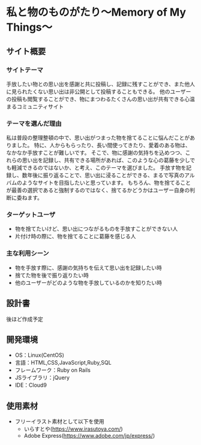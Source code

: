 # 私と物のものがたり〜Memory of My Things〜

## サイト概要
### サイトテーマ
手放したい物との思い出を感謝と共に投稿し、記録に残すことができ、また他人に見られたくない思い出は非公開として投稿することもできる。
他のユーザーの投稿も閲覧することができ、物にまつわるたくさんの思い出が共有できる心温まるコミュニティサイト

### テーマを選んだ理由
私は普段の整理整頓の中で、思い出がつまった物を捨てることに悩んだことがありました。
特に、人からもらったり、長い間使ってきたり、愛着のある物は、なかなか手放すことが難しいです。
そこで、物に感謝の気持ちを込めつつ、これらの思い出を記録し、共有できる場所があれば、このような心の葛藤を少しでも軽減できるのではないか、と考え、このテーマを選びました。
手放す物を記録し、数年後に振り返ることで、思い出に浸ることができる、まるで写真のアルバムのようなサイトを目指したいと思っています。
もちろん、物を捨てることが最善の選択であると強制するのではなく、捨てるかどうかはユーザー自身の判断に委ねます。

### ターゲットユーザ
- 物を捨てたいけど、思い出につながるものを手放すことができない人
- 片付け時の際に、物を捨てることに葛藤を感じる人

### 主な利用シーン
- 物を手放す際に、感謝の気持ちを伝えて思い出を記録したい時
- 捨てた物を後で振り返りたい時
- 他のユーザーがどのような物を手放しているのかを知りたい時

## 設計書
後ほど作成予定

## 開発環境
- OS：Linux(CentOS)
- 言語：HTML,CSS,JavaScript,Ruby,SQL
- フレームワーク：Ruby on Rails
- JSライブラリ：jQuery
- IDE：Cloud9

## 使用素材
- フリーイラスト素材として以下を使用 
  - いらすとや(https://www.irasutoya.com/)
  - Adobe Express(https://www.adobe.com/jp/express/)
